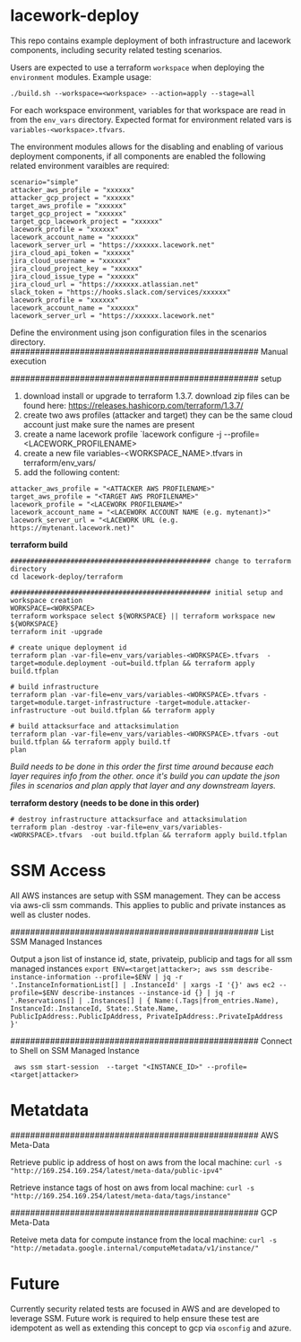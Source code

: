 # lacework-deploy

This repo contains example deployment of both infrastructure and lacework components, including security related testing scenarios.

Users are expected to use a terraform `workspace` when deploying the `environment` modules. Example usage:

`./build.sh --workspace=<workspace> --action=apply --stage=all`

For each workspace environment, variables for that workspace are read in from the `env_vars` directory. Expected format for environment related vars is `variables-<workspace>.tfvars`.

The environment modules allows for the disabling and enabling of various deployment components, if all components are enabled the following related environment varaibles are required:

```
scenario="simple"
attacker_aws_profile = "xxxxxx"
attacker_gcp_project = "xxxxxx"
target_aws_profile = "xxxxxx"
target_gcp_project = "xxxxxx"
target_gcp_lacework_project = "xxxxxx"
lacework_profile = "xxxxxx"
lacework_account_name = "xxxxxx"
lacework_server_url = "https://xxxxxx.lacework.net"
jira_cloud_api_token = "xxxxxx"
jira_cloud_username = "xxxxxx"
jira_cloud_project_key = "xxxxxx"
jira_cloud_issue_type = "xxxxxx"
jira_cloud_url = "https://xxxxxx.atlassian.net"
slack_token = "https://hooks.slack.com/services/xxxxxx"
lacework_profile = "xxxxxx"
lacework_account_name = "xxxxxx"
lacework_server_url = "https://xxxxxx.lacework.net"
```

Define the environment using json configuration files in the scenarios directory.
################################################## Manual execution

################################################## setup
1. download install or upgrade to terraform 1.3.7. download zip files can be found here: https://releases.hashicorp.com/terraform/1.3.7/
2. create two aws profiles (attacker and target) they can be the same cloud account just make sure the names are present
3. create a name lacework profile `lacework configure -j <APIKEY> --profile=<LACEWORK_PROFILENAME>
4. create a new file variables-<WORKSPACE_NAME>.tfvars in terraform/env_vars/
5. add the following content:
```
attacker_aws_profile = "<ATTACKER AWS PROFILENAME>"
target_aws_profile = "<TARGET AWS PROFILENAME>"
lacework_profile = "<LACEWORK PROFILENAME>"
lacework_account_name = "<LACEWORK ACCOUNT NAME (e.g. mytenant)>"
lacework_server_url = "<LACEWORK URL (e.g. https://mytenant.lacework.net)"
```

**terraform build**
```
################################################## change to terraform directory
cd lacework-deploy/terraform

################################################## initial setup and workspace creation
WORKSPACE=<WORKSPACE>
terraform workspace select ${WORKSPACE} || terraform workspace new ${WORKSPACE}
terraform init -upgrade

# create unique deployment id
terraform plan -var-file=env_vars/variables-<WORKSPACE>.tfvars  -target=module.deployment -out=build.tfplan && terraform apply build.tfplan

# build infrastructure
terraform plan -var-file=env_vars/variables-<WORKSPACE>.tfvars -target=module.target-infrastructure -target=module.attacker-infrastructure -out build.tfplan && terraform apply

# build attacksurface and attacksimulation
terraform plan -var-file=env_vars/variables-<WORKSPACE>.tfvars -out build.tfplan && terraform apply build.tf
plan
```

*Build needs to be done in this order the first time around because each layer requires info from the other. once it's build you can update the json files in scenarios and plan apply that layer and any downstream layers.*

**terraform destory (needs to be done in this order)**
```
# destroy infrastructure attacksurface and attacksimulation
terraform plan -destroy -var-file=env_vars/variables-<WORKSPACE>.tfvars  -out build.tfplan && terraform apply build.tfplan
```

# SSM Access

All AWS instances are setup with SSM management. They can be access via aws-cli ssm commands. This applies to public and private instances as well as cluster nodes.

################################################## List SSM Managed Instances

Output a json list of instance id, state, privateip, publicip and tags for all ssm managed instances
`export ENV=<target|attacker>; aws ssm describe-instance-information --profile=$ENV | jq -r '.InstanceInformationList[] | .InstanceId' | xargs -I '{}' aws ec2 --profile=$ENV describe-instances --instance-id {} | jq -r '.Reservations[] | .Instances[] | { Name:(.Tags|from_entries.Name), InstanceId:.InstanceId, State:.State.Name, PublicIpAddress:.PublicIpAddress, PrivateIpAddress:.PrivateIpAddress }'`

################################################## Connect to Shell on SSM Managed Instance

` aws ssm start-session  --target "<INSTANCE_ID>" --profile=<target|attacker>`

# Metatdata

################################################## AWS Meta-Data

Retrieve public ip address of host on aws from the local machine:
`curl -s "http://169.254.169.254/latest/meta-data/public-ipv4"`

Retrieve instance tags of host on aws from local machine:
`curl -s "http://169.254.169.254/latest/meta-data/tags/instance"`

################################################## GCP Meta-Data

Reteive meta data for compute instance from the local machine:
`curl -s "http://metadata.google.internal/computeMetadata/v1/instance/"`

# Future

Currently security related tests are focused in AWS and are developed to leverage SSM. Future work is required to help ensure these test are idempotent as well as extending this concept to gcp via `osconfig` and azure.